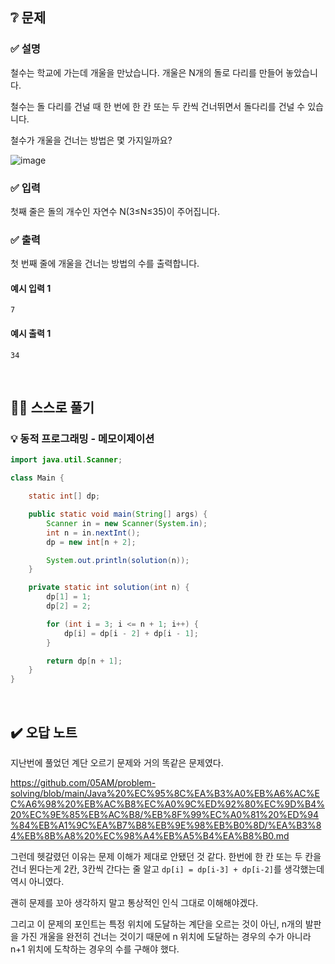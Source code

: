 ## ❔ 문제
### ✅ 설명
철수는 학교에 가는데 개울을 만났습니다. 개울은 N개의 돌로 다리를 만들어 놓았습니다.

철수는 돌 다리를 건널 때 한 번에 한 칸 또는 두 칸씩 건너뛰면서 돌다리를 건널 수 있습니다.

철수가 개울을 건너는 방법은 몇 가지일까요?

![image](https://github.com/user-attachments/assets/5909629d-0345-46bd-8fef-9717f0b699b0)

### ✅ 입력
첫째 줄은 돌의 개수인 자연수 N(3≤N≤35)이 주어집니다.

### ✅ 출력
첫 번째 줄에 개울을 건너는 방법의 수를 출력합니다.

#### 예시 입력 1
```
7
```

#### 예시 출력 1
```
34
```

<br>

## ✍🏻 스스로 풀기

### 💡 동적 프로그래밍 - 메모이제이션

``` java
import java.util.Scanner;

class Main {

    static int[] dp;

    public static void main(String[] args) {
        Scanner in = new Scanner(System.in);
        int n = in.nextInt();
        dp = new int[n + 2];

        System.out.println(solution(n));
    }

    private static int solution(int n) {
        dp[1] = 1;
        dp[2] = 2;

        for (int i = 3; i <= n + 1; i++) {
            dp[i] = dp[i - 2] + dp[i - 1];
        }

        return dp[n + 1];
    }
}
```

<br>

## ✔️ 오답 노트

지난번에 풀었던 계단 오르기 문제와 거의 똑같은 문제였다.

https://github.com/05AM/problem-solving/blob/main/Java%20%EC%95%8C%EA%B3%A0%EB%A6%AC%EC%A6%98%20%EB%AC%B8%EC%A0%9C%ED%92%80%EC%9D%B4%20%EC%9E%85%EB%AC%B8/%EB%8F%99%EC%A0%81%20%ED%94%84%EB%A1%9C%EA%B7%B8%EB%9E%98%EB%B0%8D/%EA%B3%84%EB%8B%A8%20%EC%98%A4%EB%A5%B4%EA%B8%B0.md

그런데 헷갈렸던 이유는 문제 이해가 제대로 안됐던 것 같다. 한번에 한 칸 또는 두 칸을 건너 뛴다는게 2칸, 3칸씩 간다는 줄 알고 `dp[i] = dp[i-3] + dp[i-2]`를 생각했는데 역시 아니였다.

괜히 문제를 꼬아 생각하지 말고 통상적인 인식 그대로 이해해야겠다.


그리고 이 문제의 포인트는 특정 위치에 도달하는 계단을 오르는 것이 아닌, n개의 발판을 가진 개울을 완전히 건너는 것이기 때문에 n 위치에 도달하는 경우의 수가 아니라 n+1 위치에 도착하는 경우의 수를 구해야 했다.
